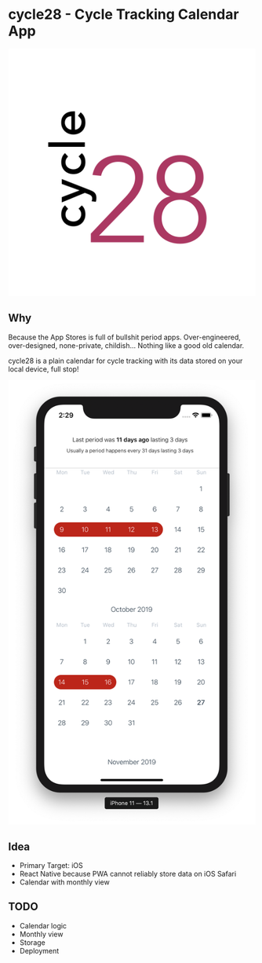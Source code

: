 # cycle28 - Cycle Tracking Calendar App

![./resources/logo.png](./resources/logo.png)

## Why

Because the App Stores is full of bullshit period apps. Over-engineered, over-designed, none-private, childish... Nothing like a good old calendar.

cycle28 is a plain calendar for cycle tracking with its data stored on your local device, full stop!

![./docs/iphone11.png](./docs/iphone11.png)

## Idea

- Primary Target: iOS
- React Native because PWA cannot reliably store data on iOS Safari
- Calendar with monthly view

## TODO

- Calendar logic
- Monthly view
- Storage
- Deployment

